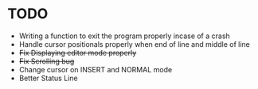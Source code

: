 # TODO
- Writing a function to exit the program properly incase of a crash
- Handle cursor positionals properly when end of line and middle of line
- ~~Fix Displaying editor mode properly~~
- ~~Fix Scrolling bug~~
- Change cursor on INSERT and NORMAL mode
- Better Status Line

